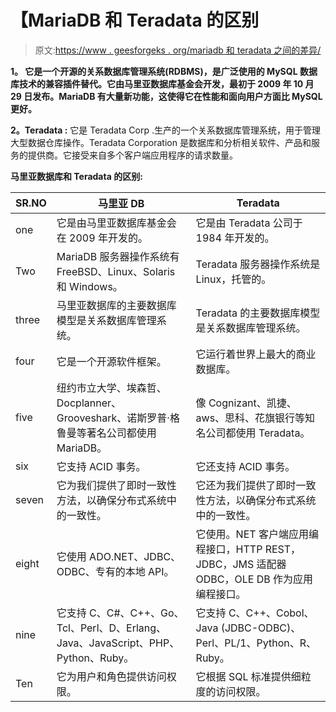 # 【MariaDB 和 Teradata 的区别

> 原文:[https://www . geesforgeks . org/mariadb 和 teradata 之间的差异/](https://www.geeksforgeeks.org/difference-between-mariadb-and-teradata/)

**1。
它是一个开源的关系数据库管理系统(RDBMS)，是广泛使用的 MySQL 数据库技术的兼容插件替代。它由马里亚数据库基金会开发，最初于 2009 年 10 月 29 日发布。MariaDB 有大量新功能，这使得它在性能和面向用户方面比 MySQL 更好。**

**2。Teradata :**
它是 Teradata Corp .生产的一个关系数据库管理系统，用于管理大型数据仓库操作。Teradata Corporation 是数据库和分析相关软件、产品和服务的提供商。它接受来自多个客户端应用程序的请求数量。

**马里亚数据库和 Teradata 的区别:**

<center>

| SR.NO | 马里亚 DB | Teradata |
| --- | --- | --- |
| one | 它是由马里亚数据库基金会在 2009 年开发的。 | 它是由 Teradata 公司于 1984 年开发的。 |
| Two | MariaDB 服务器操作系统有 FreeBSD、Linux、Solaris 和 Windows。 | Teradata 服务器操作系统是 Linux，托管的。 |
| three | 马里亚数据库的主要数据库模型是关系数据库管理系统。 | Teradata 的主要数据库模型是关系数据库管理系统。 |
| four | 它是一个开源软件框架。 | 它运行着世界上最大的商业数据库。 |
| five | 纽约市立大学、埃森哲、Docplanner、Grooveshark、诺斯罗普·格鲁曼等著名公司都使用 MariaDB。 | 像 Cognizant、凯捷、aws、思科、花旗银行等知名公司都使用 Teradata。 |
| six | 它支持 ACID 事务。 | 它还支持 ACID 事务。 |
| seven | 它为我们提供了即时一致性方法，以确保分布式系统中的一致性。 | 它还为我们提供了即时一致性方法，以确保分布式系统中的一致性。 |
| eight | 它使用 ADO.NET、JDBC、ODBC、专有的本地 API。 | 它使用。NET 客户端应用编程接口，HTTP REST，JDBC，JMS 适配器 ODBC，OLE DB 作为应用编程接口。 |
| nine | 它支持 C、C#、C++、Go、Tcl、Perl、D、Erlang、Java、JavaScript、PHP、Python、Ruby。 | 它支持 C、C++、Cobol、Java (JDBC-ODBC)、Perl、PL/1、Python、R、Ruby。 |
| Ten | 它为用户和角色提供访问权限。 | 它根据 SQL 标准提供细粒度的访问权限。 |

</center>